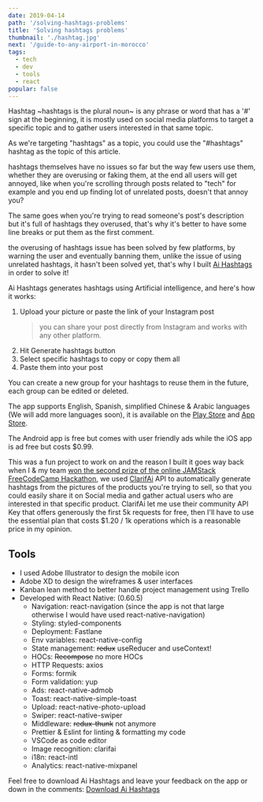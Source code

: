 ```yaml
---
date: 2019-04-14
path: '/solving-hashtags-problems'
title: 'Solving hashtags problems'
thumbnail: './hashtag.jpg'
next: '/guide-to-any-airport-in-morocco'
tags:
  - tech
  - dev
  - tools
  - react
popular: false
---
```


Hashtag ~hashtags is the plural noun~ is any phrase or word that has a '#' sign at the beginning, it is mostly used on social media platforms to target a specific topic and to gather users interested in that same topic.

As we're targeting "hashtags" as a topic, you could use the "#hashtags" hashtag as the topic of this article.

hashtags themselves have no issues so far but the way few users use them, whether they are overusing or faking them, at the end all users will get annoyed, like when you're scrolling through posts related to "tech" for example and you end up finding lot of unrelated posts, doesn't that annoy you?

The same goes when you're trying to read someone's post's description but it's full of hashtags they overused, that's why it's better to have some line breaks or put them as the first comment.

the overusing of hashtags issue has been solved by few platforms, by warning the user and eventually banning them, unlike the issue of using unrelated hashtags, it hasn't been solved yet, that's why I built [Ai Hashtags](https://ai-hashtags.com/?ref=0v3nb1rd) in order to solve it!

Ai Hashtags generates hashtags using Artificial intelligence, and here's how it works:

1. Upload your picture or paste the link of your Instagram post
   > you can share your post directly from Instagram and works with any other platform.
2. Hit Generate hashtags button
3. Select specific hashtags to copy or copy them all
4. Paste them into your post

You can create a new group for your hashtags to reuse them in the future, each group can be edited or deleted.

The app supports English, Spanish, simplified Chinese & Arabic languages (We will add more languages soon), it is available on the [Play Store](https://play.google.com/store/apps/details?id=com.aihashtags) and [App Store](https://itunes.apple.com/us/app/ai-hashtags/).

The Android app is free but comes with user friendly ads while the iOS app is ad free but costs \$0.99.

This was a fun project to work on and the reason I built it goes way back when I & my team [won the second prize of the online JAMStack FreeCodeCamp Hackathon](https://medium.freecodecamp.org/winners-from-the-2018-freecodecamp-jamstack-hackathon-at-github-2a39bd1db878), we used [ClarifAi](https://clarifai.com) API to automatically generate hashtags from the pictures of the products you're trying to sell, so that you could easily share it on Social media and gather actual users who are interested in that specific product. ClarifAi let me use their community API Key that offers generously the first 5k requests for free, then I'll have to use the essential plan that costs \$1.20 / 1k operations which is a reasonable price in my opinion.

## Tools

- I used Adobe Illustrator to design the mobile icon
- Adobe XD to design the wireframes & user interfaces
- Kanban lean method to better handle project management using Trello
- Developed with React Native: (0.60.5)
  - Navigation: react-navigation (since the app is not that large otherwise I would have used react-native-navigation)
  - Styling: styled-components
  - Deployment: Fastlane
  - Env variables: react-native-config
  - State management: ~~redux~~ useReducer and useContext!
  - HOCs: ~~Recompose~~ no more HOCs
  - HTTP Requests: axios
  - Forms: formik
  - Form validation: yup
  - Ads: react-native-admob
  - Toast: react-native-simple-toast
  - Upload: react-native-photo-upload
  - Swiper: react-native-swiper
  - Middleware: ~~redux-thunk~~ not anymore
  - Prettier & Eslint for linting & formatting my code
  - VSCode as code editor
  - Image recognition: clarifai
  - i18n: react-intl
  - Analytics: react-native-mixpanel

Feel free to download Ai Hashtags and leave your feedback on the app or down in the comments: [Download Ai Hashtags](https://ai-hashtags.com/?ref=0v3nb1rd)
